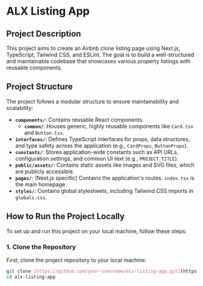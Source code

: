 # ALX Listing App

## Project Description
This project aims to create an Airbnb clone listing page using Next.js, TypeScript, Tailwind CSS, and ESLint. The goal is to build a well-structured and maintainable codebase that showcases various property listings with reusable components.

## Project Structure
The project follows a modular structure to ensure maintainability and scalability:

* **`components/`**: Contains reusable React components.
    * **`common/`**: Houses generic, highly reusable components like `Card.tsx` and `Button.tsx`.
* **`interfaces/`**: Defines TypeScript interfaces for props, data structures, and type safety across the application (e.g., `CardProps`, `ButtonProps`).
* **`constants/`**: Stores application-wide constants such as API URLs, configuration settings, and common UI text (e.g., `PROJECT_TITLE`).
* **`public/assets/`**: Contains static assets like images and SVG files, which are publicly accessible.
* **`pages/`**: (Next.js specific) Contains the application's routes. `index.tsx` is the main homepage.
* **`styles/`**: Contains global stylesheets, including Tailwind CSS imports in `globals.css`.

## How to Run the Project Locally

To set up and run this project on your local machine, follow these steps:

### 1. Clone the Repository
First, clone the project repository to your local machine:

```bash
git clone [https://github.com/your-username/alx-listing-app.git](https://github.com/your-username/alx-listing-app.git)
cd alx-listing-app